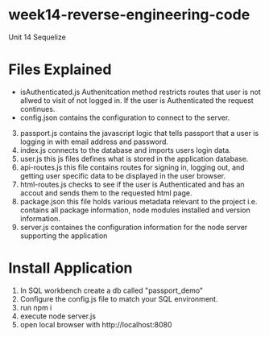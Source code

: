 # week14-reverse-engineering-code
Unit 14 Sequelize 

# Files Explained 
 - isAuthenticated.js Authenitcation method restricts routes that user is not allwed to visit of not logged in. If the user is Authenticated the request continues. 
 - config.json contains the configuration to connect to the server.
3. passport.js contains the javascript logic that tells passport that a user is logging in with email address and password. 
4. index.js connects to the database and imports users login data.
5. user.js this js files defines what is stored in the application database.
6. api-routes.js this file contains routes for signing in, logging out, and getting user specific data to be displayed in the user browser.
7. html-routes.js checks to see if the user is Authenticated and has an accout and sends them to the requested html page.
8. package.json this file holds various metadata relevant to the project i.e. contains all package information, node modules installed and version information. 
9. server.js containes the configuration information for the node server supporting the application 

# Install Application
1. In SQL workbench create a db called "passport_demo"
2. Configure the config.js file to match your SQL environment. 
3. run npm i
4. execute node server.js
5. open local browser with http://localhost:8080 